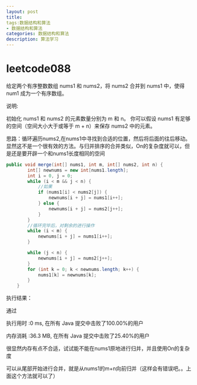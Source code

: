 ```yaml
---
layout: post
title: 
tags:数据结构和算法
- 数据结构和算法
categories: 数据结构和算法
description: 算法学习
---
```

# leetcode088

给定两个有序整数数组 nums1 和 nums2，将 nums2 合并到 nums1 中，使得 num1 成为一个有序数组。

说明:

初始化 nums1 和 nums2 的元素数量分别为 m 和 n。
你可以假设 nums1 有足够的空间（空间大小大于或等于 m + n）来保存 nums2 中的元素。

思路：循环遍历nums2,在nums1中寻找到合适的位置，然后将后面的往后移动。显然这不是一个很有效的方法。与归并排序的合并类似，On的复杂度就可以，但是还是要开辟一个和nums1长度相同的空间

```java
public void merge(int[] nums1, int m, int[] nums2, int n) {
        int[] newnums = new int[nums1.length];
        int i = 0, j = 0;
        while (i < m && j < n) {
            //如果
            if (nums1[i] < nums2[j]) {
                newnums[i + j] = nums1[i++];
            } else {
                newnums[i + j] = nums2[j++];
            }
        }
        //循环完毕后，对剩余的进行操作
        while (i < m) {
            newnums[i + j] = nums1[i++];
        }

        while (j < n) {
            newnums[i + j] = nums2[j++];
        }
        for (int k = 0; k < newnums.length; k++) {
            nums1[k] = newnums[k];
        }
    }

```

执行结果：

通过

执行用时 :0 ms, 在所有 Java 提交中击败了100.00%的用户

内存消耗 :36.3 MB, 在所有 Java 提交中击败了25.40%的用户



很显然内存有点不合适，试试能不能在nums1原地进行归并，并且使用On的复杂度

可以从尾部开始进行合并，就是从nums1的m+n向前归并（这样会有错误吧。。上面这个方法就可以了）